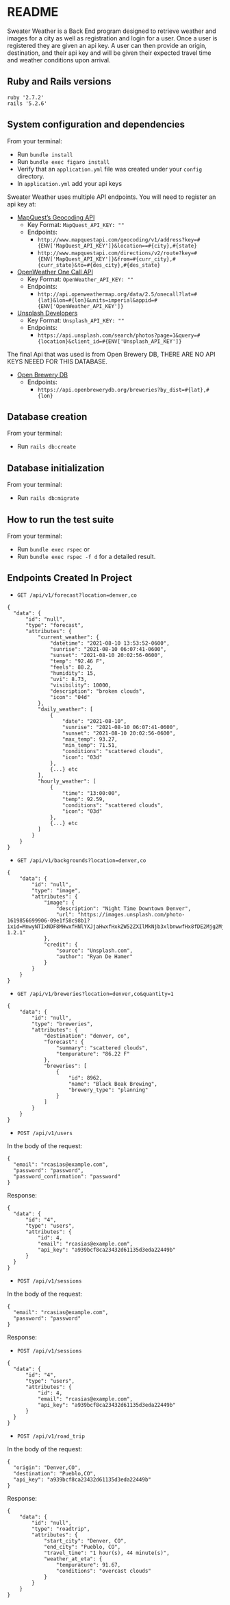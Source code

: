 # README

Sweater Weather is a Back End program designed to retrieve weather and images for a city as well as registration and login for a user. Once a user is registered they are given an api key. A user can then provide an origin, destination, and their api key and will be given their expected travel time and weather conditions upon arrival.

## Ruby and Rails versions

    ruby '2.7.2'
    rails '5.2.6'

## System configuration and dependencies

  From your terminal:

  - Run `bundle install`
  - Run  `bundle exec figaro install`
  - Verify that an `application.yml` file was created under your `config` directory.
  - In `application.yml` add your api keys

  Sweater Weather uses multiple API endpoints. You will need to register an api key at:

  - [MapQuest’s Geocoding API](https://developer.mapquest.com/documentation/geocoding-api/)
    - Key Format: `MapQuest_API_KEY: ""`
    - Endpoints:
      - `http://www.mapquestapi.com/geocoding/v1/address?key=#{ENV['MapQuest_API_KEY']}&location==#{city},#{state}`
      - `http://www.mapquestapi.com/directions/v2/route?key=#{ENV['MapQuest_API_KEY']}&from=#{curr_city},#{curr_state}&to=#{des_city},#{des_state}`
  - [OpenWeather One Call API](https://openweathermap.org/api/one-call-api)
    - Key Format: `OpenWeather_API_KEY: ""`
    - Endpoints:
      - `http://api.openweathermap.org/data/2.5/onecall?lat=#{lat}&lon=#{lon}&units=imperial&appid=#{ENV['OpenWeather_API_KEY']}`
  - [Unsplash Developers](https://unsplash.com/developers)
    - Key Format: `Unsplash_API_KEY: ""`
    - Endpoints:
      - `https://api.unsplash.com/search/photos?page=1&query=#{location}&client_id=#{ENV['Unsplash_API_KEY']}`

  The final Api that was used is from Open Brewery DB, THERE ARE NO API KEYS NEEED FOR THIS DATABASE.

  - [Open Brewery DB](https://www.openbrewerydb.org/)
    - Endpoints:
      - `https://api.openbrewerydb.org/breweries?by_dist=#{lat},#{lon}`

## Database creation

  From your terminal:

  - Run `rails db:create`

## Database initialization

  From your terminal:

  - Run `rails db:migrate`

## How to run the test suite

  From your terminal:

  - Run  `bundle exec rspec` or
  - Run `bundle exec rspec -f d` for a detailed result.

## Endpoints Created In Project

- `GET /api/v1/forecast?location=denver,co`

```
{
  "data": {
      "id": "null",
      "type": "forecast",
      "attributes": {
          "current_weather": {
              "datetime": "2021-08-10 13:53:52-0600",
              "sunrise": "2021-08-10 06:07:41-0600",
              "sunset": "2021-08-10 20:02:56-0600",
              "temp": "92.46 F",
              "feels": 88.2,
              "humidity": 15,
              "uvi": 8.73,
              "visibility": 10000,
              "description": "broken clouds",
              "icon": "04d"
          },
          "daily_weather": [
              {
                  "date": "2021-08-10",
                  "sunrise": "2021-08-10 06:07:41-0600",
                  "sunset": "2021-08-10 20:02:56-0600",
                  "max_temp": 93.27,
                  "min_temp": 71.51,
                  "conditions": "scattered clouds",
                  "icon": "03d"
              },
              {...} etc
          ],
          "hourly_weather": [
              {
                  "time": "13:00:00",
                  "temp": 92.59,
                  "conditions": "scattered clouds",
                  "icon": "03d"
              },    
              {...} etc
          ]
        }
    }
}  
```
-  `GET /api/v1/backgrounds?location=denver,co`    

```
{
    "data": {
        "id": "null",
        "type": "image",
        "attributes": {
            "image": {
                "description": "Night Time Downtown Denver",
                "url": "https://images.unsplash.com/photo-1619856699906-09e1f58c98b1?ixid=MnwyNTIxNDF8MHwxfHNlYXJjaHwxfHxkZW52ZXIlMkNjb3xlbnwwfHx8fDE2Mjg2MjUxNDI&ixlib=rb-1.2.1"
            },
            "credit": {
                "source": "Unsplash.com",
                "author": "Ryan De Hamer"
            }
        }
    }
}
```  
- `GET /api/v1/breweries?location=denver,co&quantity=1`  

```
{
    "data": {
        "id": "null",
        "type": "breweries",
        "attributes": {
            "destination": "denver, co",
            "forecast": {
                "summary": "scattered clouds",
                "tempurature": "86.22 F"
            },
            "breweries": [
                {
                    "id": 8962,
                    "name": "Black Beak Brewing",
                    "brewery_type": "planning"
                }
            ]
        }
    }
}
```

-  `POST /api/v1/users`

In the body of the request:

```
{
  "email": "rcasias@example.com",
  "password": "password",
  "password_confirmation": "password"
}
```

Response:

```
{
  "data": {
      "id": "4",
      "type": "users",
      "attributes": {
          "id": 4,
          "email": "rcasias@example.com",
          "api_key": "a939bcf8ca23432d61135d3eda22449b"
      }
  }
}
```
- `POST /api/v1/sessions`

In the body of the request:

```
{
  "email": "rcasias@example.com",
  "password": "password"
}
```

Response:

- `POST /api/v1/sessions`

```
{
  "data": {
      "id": "4",
      "type": "users",
      "attributes": {
          "id": 4,
          "email": "rcasias@example.com",
          "api_key": "a939bcf8ca23432d61135d3eda22449b"
      }
  }
}
```
- `POST /api/v1/road_trip`

In the body of the request:
```
{
  "origin": "Denver,CO",
  "destination": "Pueblo,CO",
  "api_key": "a939bcf8ca23432d61135d3eda22449b"
}
```

Response:

```
{
    "data": {
        "id": "null",
        "type": "roadtrip",
        "attributes": {
            "start_city": "Denver, CO",
            "end_city": "Pueblo, CO",
            "travel_time": "1 hour(s), 44 minute(s)",
            "weather_at_eta": {
                "tempurature": 91.67,
                "conditions": "overcast clouds"
            }
        }
    }
}
```  
